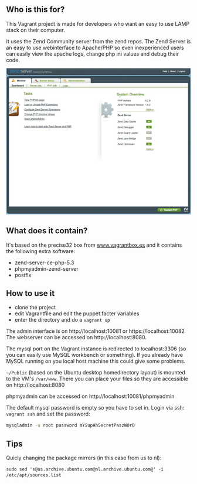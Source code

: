 ## Who is this for? ##
This Vagrant project is made for developers who want an easy to use LAMP stack on their computer.

It uses the Zend Community server from the zend repos. The Zend Server is an easy to use webinterface to Apache/PHP so even inexperienced users can easily view the apache logs, change php ini values and debug their code.

![Zend Server admin screenshot](https://github.com/LeonB/vagrant-zend-server/raw/master/zend-server-admin.jpg)

## What does it contain? ##
It's based on the precise32 box from www.vagrantbox.es and it contains the following extra software:

* zend-server-ce-php-5.3
* phpmyadmin-zend-server
* postfix

## How to use it ##
* clone the project
* edit Vagrantfile and edit the puppet.facter variables
* enter the directory and do a `vagrant up`

The admin interface is on http://localhost:10081 or https://localhost:10082<br />
The webserver can be accessed on http://localhost:8080.

The mysql port on the Vagrant instance is redirected to localhost:3306 (so you can easily use MySQL workbench or something). If you already have MySQL running on you local host machine this could give some problems.

`~/Public` (based on the Ubuntu desktop homedirectory layout) is mounted to the VM's `/var/www`.
There you can place your files so they are accessible on http://localhost:8080

phpmyadmin can be accessed on http://localhost:10081/phpmyadmin

The default mysql password is empty so you have to set in. Login via ssh: `vagrant ssh` and set the password:

``` bash
mysqladmin -u root password mYSupAhSecretPaszW0rD
```

## Tips ##

Quicly changing the package mirrors (in this case from us to nl):

```
sudo sed 's@us.archive.ubuntu.com@nl.archive.ubuntu.com@' -i /etc/apt/sources.list
```
